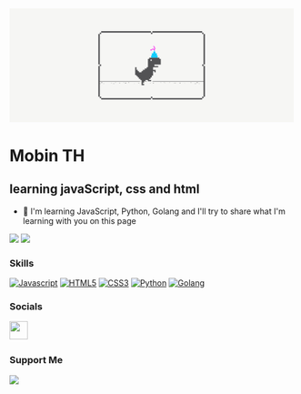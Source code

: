 <img src="gif/dino.gif" width="500px" left="200px" />

Mobin TH
===============================

learning javaScript, css and html
-----------------------------

*   🤝 I'm learning JavaScript, Python, Golang and I'll try to share what I'm learning with you on this page

<a href="https://www.github.com/mo61n" target="_blank" rel="noreferrer"><img
                  src="https://img.shields.io/badge/github-%23121011.svg?style=for-the-badge&logo=github&logoColor=white" /></a>
                  <a href="https://codepen.io/Mo61n" target="_blank" rel="noreferrer"><img src="https://img.shields.io/badge/Codepen-000000?style=for-the-badge&logo=codepen&logoColor=white"></a>
                  
### Skills
<p align="left">
<a href="https://en.m.wikipedia.org/wiki/JavaScript" target="_blank" rel="noreferrer"><img src="https://raw.githubusercontent.com/danielcranney/readme-generator/main/public/icons/skills/javascript-colored.svg" width="36" height="36" alt="Javascript" /></a>
<a href="https://en.m.wikipedia.org/wiki/HTML" target="_blank" rel="noreferrer"><img src="https://raw.githubusercontent.com/danielcranney/readme-generator/main/public/icons/skills/html5-colored.svg" width="36" height="36" alt="HTML5" /></a>
<a href="https://en.m.wikipedia.org/wiki/CSS" target="_blank" rel="noreferrer"><img src="https://raw.githubusercontent.com/danielcranney/readme-generator/main/public/icons/skills/css3-colored.svg" width="36" height="36" alt="CSS3" /></a>
<a href="https://en.m.wikipedia.org/wiki/Python_(programming_language)" target="_blank" rel="noreferrer"><img src="https://imgs.search.brave.com/3Nl9xY8gw7jwQPCUqZIZAFPq2HsGeZi8vOL5DCFzOMk/rs:fit:860:0:0/g:ce/aHR0cHM6Ly9icmFu/ZHNsb2dvcy5jb20v/d3AtY29udGVudC91/cGxvYWRzL2ltYWdl/cy9weXRob24tbG9n/by5wbmc" width="36" height="36" alt="Python" /></a>
<a href="https://en.m.wikipedia.org/wiki/Go_(programming_language)" target="_blank" rel="noreferrer"><img src="https://go.dev/images/go-logo-white.svg" width="36" height="36" alt="Golang" /></a>
</p>

                    
### Socials
                  
<p align="left">
    <a href="https://www.instagram.com/mo.bin5092in" target="_blank" rel="noreferrer"><img src="https://raw.githubusercontent.com/danielcranney/readme-generator/main/public/icons/socials/instagram.svg" width="32" height="32" /></a>


### Support Me
<a href="https://www.buymeacoffee.com/mo6in?new=1"><img src="https://cdn.buymeacoffee.com/buttons/v2/default-yellow.png" width="200" /></a>
